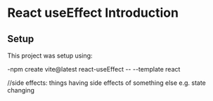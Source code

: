 # React useEffect Introduction

## Setup

This project was setup using:

-npm create vite@latest react-useEffect -- --template react

//side effects: things having side effects of something else e.g. state changing

```jsx

```
